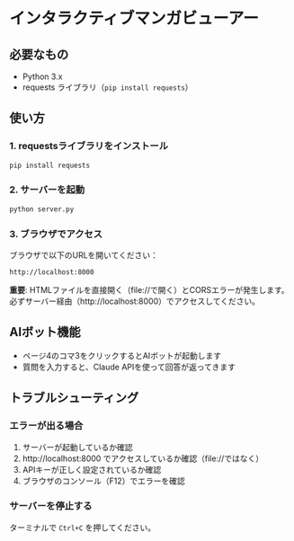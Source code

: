 # インタラクティブマンガビューアー

## 必要なもの
- Python 3.x
- requests ライブラリ（`pip install requests`）

## 使い方

### 1. requestsライブラリをインストール
```bash
pip install requests
```

### 2. サーバーを起動
```bash
python server.py
```

### 3. ブラウザでアクセス
ブラウザで以下のURLを開いてください：
```
http://localhost:8000
```

**重要**: HTMLファイルを直接開く（file://で開く）とCORSエラーが発生します。
必ずサーバー経由（http://localhost:8000）でアクセスしてください。

## AIボット機能
- ページ4のコマ3をクリックするとAIボットが起動します
- 質問を入力すると、Claude APIを使って回答が返ってきます

## トラブルシューティング

### エラーが出る場合
1. サーバーが起動しているか確認
2. http://localhost:8000 でアクセスしているか確認（file://ではなく）
3. APIキーが正しく設定されているか確認
4. ブラウザのコンソール（F12）でエラーを確認

### サーバーを停止する
ターミナルで `Ctrl+C` を押してください。